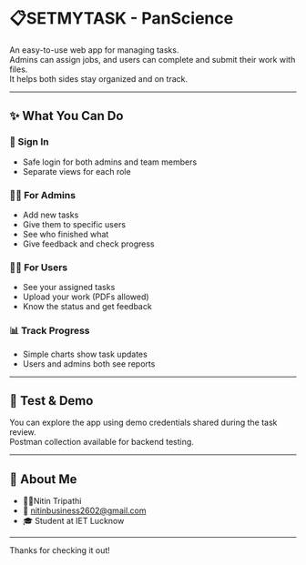 # 📋SETMYTASK - PanScience

An easy-to-use web app for managing tasks.  
Admins can assign jobs, and users can complete and submit their work with files.  
It helps both sides stay organized and on track.

---

## ✨ What You Can Do

### 🔑 Sign In
- Safe login for both admins and team members
- Separate views for each role

### 🧑‍💼 For Admins
- Add new tasks
- Give them to specific users
- See who finished what
- Give feedback and check progress

### 👩‍💻 For Users
- See your assigned tasks
- Upload your work (PDFs allowed)
- Know the status and get feedback

### 📊 Track Progress
- Simple charts show task updates
- Users and admins both see reports

---

## 🧪 Test & Demo

You can explore the app using demo credentials shared during the task review.  
Postman collection available for backend testing.

---

## 🙋 About Me

- 👨‍💻Nitin Tripathi
- 📧 nitinbusiness2602@gmail.com  
- 🎓 Student at IET Lucknow

---

Thanks for checking it out!